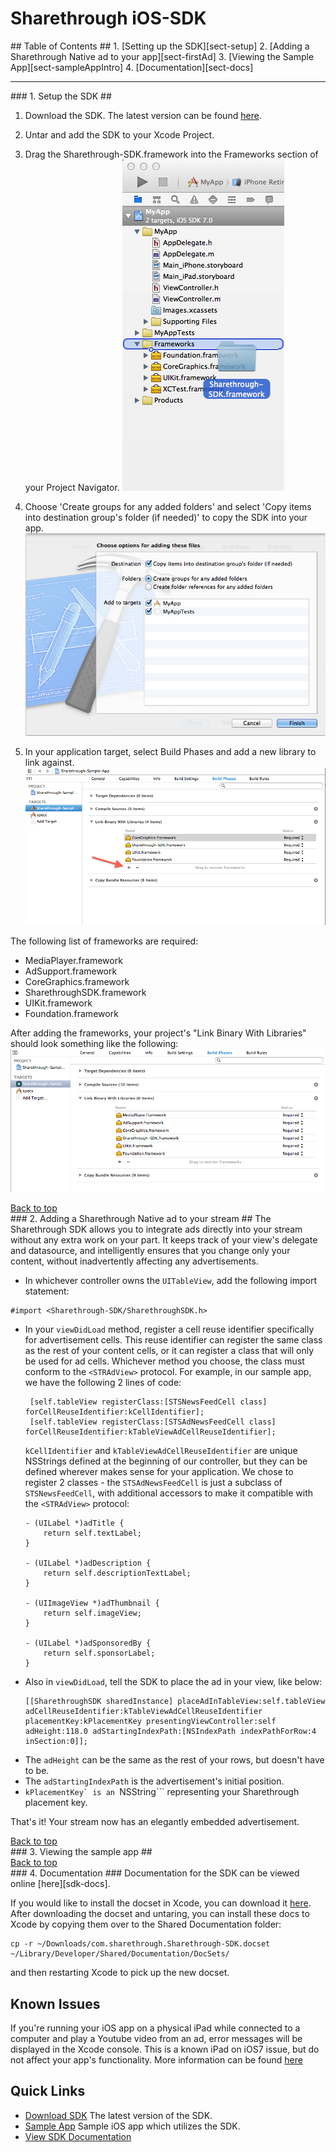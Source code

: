 # Sharethrough iOS-SDK #

<div id="toc"></div>
## Table of Contents ##
1. [Setting up the SDK][sect-setup]
2. [Adding a Sharethrough Native ad to your app][sect-firstAd]
3. [Viewing the Sample App][sect-sampleAppIntro]
4. [Documentation][sect-docs]

<hr/>
<div id="setup"></div>
### 1. Setup the SDK ##

1. Download the SDK. The latest version can be found [here][sdk].

1. Untar and add the SDK to your Xcode Project.

1. Drag the Sharethrough-SDK.framework into the Frameworks section of your Project Navigator.
![Navigator Screenshot][nav-screenshot]

1. Choose 'Create groups for any added folders' and select 'Copy items into destination group's folder (if needed)' to copy the SDK into your app.
![Add framework Screenshot][copy-screenshot]

1. In your application target, select Build Phases and add a new library to link against.
![Link to new library screenshot][project_settings-screenshot]

The following list of frameworks are required:

- MediaPlayer.framework
- AdSupport.framework
- CoreGraphics.framework
- SharethroughSDK.framework
- UIKit.framework
- Foundation.framework

After adding the frameworks, your project's "Link Binary With Libraries" should look something like the following:
![Linked libraries][linked-libraries-screenshot]

<div id="adding-your-first-native-ad"><a href="#toc">Back to top</a></div>
</hr>
### 2. Adding a Sharethrough Native ad to your stream ##
The Sharethrough SDK allows you to integrate ads directly into your stream without any extra work on your part. It keeps track of your view's delegate and datasource, and intelligently ensures that you change only your content, without inadvertently affecting any advertisements.

* In whichever controller owns the ``UITableView``, add the following import statement:

```
#import <Sharethrough-SDK/SharethroughSDK.h>
```

* In your ```viewDidLoad``` method, register a cell reuse identifier specifically for advertisement cells. This reuse identifier can register the same class as the rest of your content cells, or it can register a class that will only be used for ad cells. Whichever method you choose, the class must conform to the ```<STRAdView>``` protocol. For example, in our sample app, we have the following 2 lines of code:

   ```
    [self.tableView registerClass:[STSNewsFeedCell class] forCellReuseIdentifier:kCellIdentifier];
    [self.tableView registerClass:[STSAdNewsFeedCell class] forCellReuseIdentifier:kTableViewAdCellReuseIdentifier];
   ```


	```kCellIdentifier``` and ```kTableViewAdCellReuseIdentifier``` are unique NSStrings defined at the beginning of our controller, but they can be defined wherever makes sense for your application. We chose to register 2 classes - the ```STSAdNewsFeedCell``` is just a subclass of ```STSNewsFeedCell```, with additional accessors to make it compatible with the ```<STRAdView>``` protocol:

	```
	- (UILabel *)adTitle {
	    return self.textLabel;
	}

	- (UILabel *)adDescription {
	    return self.descriptionTextLabel;
	}

	- (UIImageView *)adThumbnail {
	    return self.imageView;
	}

	- (UILabel *)adSponsoredBy {
	    return self.sponsorLabel;
	}
	```

* Also in ```viewDidLoad```, tell the SDK to place the ad in your view, like below:

	```
	[[SharethroughSDK sharedInstance] placeAdInTableView:self.tableView adCellReuseIdentifier:kTableViewAdCellReuseIdentifier placementKey:kPlacementKey presentingViewController:self adHeight:118.0 adStartingIndexPath:[NSIndexPath indexPathForRow:4 inSection:0]];
	```

 - The ```adHeight``` can be the same as the rest of your rows, but doesn't have to be.
 - The ```adStartingIndexPath``` is the advertisement's initial position.
 - ```kPlacementKey` is an ```NSString``` representing your Sharethrough placement key.

That's it! Your stream now has an elegantly embedded advertisement.


<div id="viewing-the-sample-app"><a href="#toc">Back to top</a></div>
</hr>
### 3. Viewing the sample app ##

<div id="documentation"><a href="#toc">Back to top</a></div>
</hr>
### 4. Documentation ###
Documentation for the SDK can be viewed online [here][sdk-docs].

If you would like to install the docset in Xcode, you can download it [here][docset]. After downloading the docset and untaring, you can install these docs to Xcode by copying them over to the Shared Documentation folder:

```
cp -r ~/Downloads/com.sharethrough.Sharethrough-SDK.docset ~/Library/Developer/Shared/Documentation/DocSets/
```

and then restarting Xcode to pick up the new docset.


## Known Issues ##
If you're running your iOS app on a physical iPad while connected to a computer and play a Youtube video from an ad, error messages will be displayed in the Xcode console. This is a known iPad on iOS7 issue, but do not affect your app's functionality. More information can be found [here][stack-overflow]


## Quick Links ##
* [Download SDK][sdk] The latest version of the SDK.
* [Sample App][sample-app] Sample iOS app which utilizes the SDK.
* [View SDK Documentation][sdk-docs]

[sdk]: http://s3.amazonaws.com/iOS-SDK/Sharethrough-SDK.framework.tar
[nav-screenshot]: documentation/getting_started/nav_screenshot.png
[copy-screenshot]: documentation/getting_started/copy_screenshot.png
[linked-libraries-screenshot]: documentation/getting_started/frameworks_screenshot.png
[project_settings-screenshot]: documentation/getting_started/project_settings_screenshot.png
[docset]: http://s3.amazonaws.com/iOS-SDK/com.sharethrough.Sharethrough-SDK.docset.tar
[stack-overflow]: http://stackoverflow.com/questions/19034954/ios7-uiwebview-youtube-video
[sample-app]: https://github.com/sharethrough/iOS-Sample-App
[sdk-docs]: iOS/index.html
[sect-setup]: #setup
[sect-firstAd]: #adding-your-first-native-ad
[sect-sampleAppIntro]: #viewing-the-sample-app
[sect-docs]: #documentation
